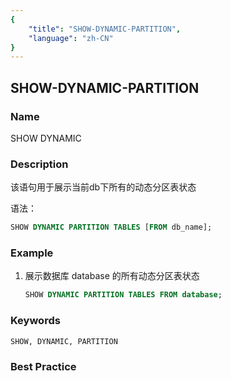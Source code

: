 ```yaml
---
{
    "title": "SHOW-DYNAMIC-PARTITION",
    "language": "zh-CN"
}
---
```


<!--
Licensed to the Apache Software Foundation (ASF) under one
or more contributor license agreements.  See the NOTICE file
distributed with this work for additional information
regarding copyright ownership.  The ASF licenses this file
to you under the Apache License, Version 2.0 (the
"License"); you may not use this file except in compliance
with the License.  You may obtain a copy of the License at

  http://www.apache.org/licenses/LICENSE-2.0

Unless required by applicable law or agreed to in writing,
software distributed under the License is distributed on an
"AS IS" BASIS, WITHOUT WARRANTIES OR CONDITIONS OF ANY
KIND, either express or implied.  See the License for the
specific language governing permissions and limitations
under the License.
-->

## SHOW-DYNAMIC-PARTITION

### Name

SHOW DYNAMIC

### Description

该语句用于展示当前db下所有的动态分区表状态

语法：

```sql
SHOW DYNAMIC PARTITION TABLES [FROM db_name];
```

### Example

 1. 展示数据库 database 的所有动态分区表状态
    
     ```sql
     SHOW DYNAMIC PARTITION TABLES FROM database;
     ```

### Keywords

    SHOW, DYNAMIC, PARTITION

### Best Practice

